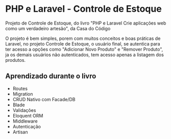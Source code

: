 # PHP e Laravel - Controle de Estoque

Projeto de Controle de Estoque, do livro "PHP e Laravel Crie aplicações web como um verdadeiro artesão", da Casa do Código

O projeto é bem simples, porem com muitos conceitos e boas práticas de Laravel, no projeto Controle de Estoque, o usuário final, se autentica para ter acesso a opções como "Adicionar Novo Produto" e "Remover Produto", ja os demais usuários não autenticados, tem acesso apenas a listagem dos produtos.

## Aprendizado durante o livro

* Routes
* Migration
* CRUD Nativo com Facade/DB
* Blade
* Validações
* Eloquent ORM
* Middleware
* Autenticação
* Artisan